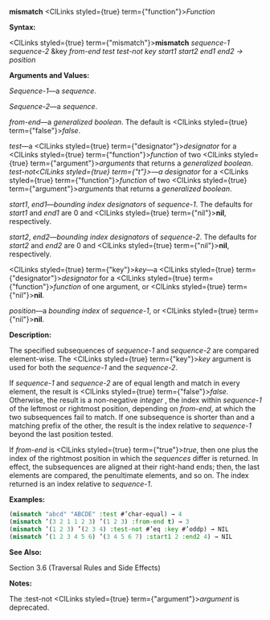 **mismatch** <ClLinks styled={true} term={"function"}><i>Function</i></ClLinks> 



**Syntax:** 



<ClLinks styled={true} term={"mismatch"}><b>mismatch</b></ClLinks> *sequence-1 sequence-2* &amp;key *from-end test test-not key start1 start2 end1 end2 → position* 



**Arguments and Values:** 



*Sequence-1*—a *sequence*. 



*Sequence-2*—a *sequence*. 



*from-end*—a *generalized boolean*. The default is <ClLinks styled={true} term={"false"}><i>false</i></ClLinks>. 



*test*—a <ClLinks styled={true} term={"designator"}><i>designator</i></ClLinks> for a <ClLinks styled={true} term={"function"}><i>function</i></ClLinks> of two <ClLinks styled={true} term={"argument"}><i>arguments</i></ClLinks> that returns a *generalized boolean*. *test-not<ClLinks styled={true} term={"t"}><i>—a </i></ClLinks>designator* for a <ClLinks styled={true} term={"function"}><i>function</i></ClLinks> of two <ClLinks styled={true} term={"argument"}><i>arguments</i></ClLinks> that returns a *generalized boolean*. 



*start1*, *end1*—*bounding index designators* of *sequence-1*. The defaults for *start1* and *end1* are 0 and <ClLinks styled={true} term={"nil"}><b>nil</b></ClLinks>, respectively. 



*start2*, *end2*—*bounding index designators* of *sequence-2*. The defaults for *start2* and *end2* are 0 and <ClLinks styled={true} term={"nil"}><b>nil</b></ClLinks>, respectively. 



<ClLinks styled={true} term={"key"}><i>key</i></ClLinks>—a <ClLinks styled={true} term={"designator"}><i>designator</i></ClLinks> for a <ClLinks styled={true} term={"function"}><i>function</i></ClLinks> of one argument, or <ClLinks styled={true} term={"nil"}><b>nil</b></ClLinks>. 



*position*—a *bounding index* of *sequence-1*, or <ClLinks styled={true} term={"nil"}><b>nil</b></ClLinks>. 



**Description:** 



The specified subsequences of *sequence-1* and *sequence-2* are compared element-wise. The <ClLinks styled={true} term={"key"}><i>key</i></ClLinks> argument is used for both the *sequence-1* and the *sequence-2*. 



If *sequence-1* and *sequence-2* are of equal length and match in every element, the result is <ClLinks styled={true} term={"false"}><i>false</i></ClLinks>. Otherwise, the result is a non-negative *integer* , the index within *sequence-1* of the leftmost or rightmost position, depending on *from-end*, at which the two subsequences fail to match. If one subsequence is shorter than and a matching prefix of the other, the result is the index relative to *sequence-1* beyond the last position tested. 







 



 



If *from-end* is <ClLinks styled={true} term={"true"}><i>true</i></ClLinks>, then one plus the index of the rightmost position in which the *sequences* differ is returned. In effect, the subsequences are aligned at their right-hand ends; then, the last elements are compared, the penultimate elements, and so on. The index returned is an index relative to *sequence-1*. 



**Examples:**
```lisp
(mismatch "abcd" "ABCDE" :test #’char-equal) → 4 
(mismatch ’(3 2 1 1 2 3) ’(1 2 3) :from-end t) → 3 
(mismatch ’(1 2 3) ’(2 3 4) :test-not #’eq :key #’oddp) → NIL 
(mismatch ’(1 2 3 4 5 6) ’(3 4 5 6 7) :start1 2 :end2 4) → NIL 
```
**See Also:** 



Section 3.6 (Traversal Rules and Side Effects) 



**Notes:** 



The :test-not <ClLinks styled={true} term={"argument"}><i>argument</i></ClLinks> is deprecated. 



